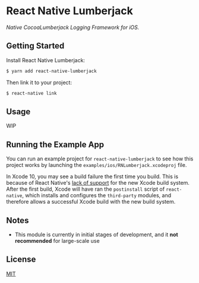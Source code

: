 # React Native Lumberjack

*Native CocoaLumberjack Logging Framework for iOS.*

## Getting Started

Install React Native Lumberjack:

```bash
$ yarn add react-native-lumberjack
```

Then link it to your project:

```bash
$ react-native link
```

## Usage

WIP

## Running the Example App

You can run an example project for `react-native-lumberjack` to see how this
project works by launching the `examples/ios/RNLumberjack.xcodeproj` file.

In Xcode 10, you may see a build failure the first time you build. This is because
of React Native's [lack of support][xcode-build-system] for the new Xcode build
system. After the first build, Xcode will have ran the `postinstall` script of
`react-native`, which installs and configures the `third-party` modules, and
therefore allows a successful Xcode build with the new build system.

## Notes

- This module is currently in initial stages of development, and it **not
recommended** for large-scale use

## License

[MIT][license]


[xcode-build-system]: https://github.com/facebook/react-native/issues/19573
[license]: https://github.com/houserater/react-native-lumberjack/blob/master/LICENSE
